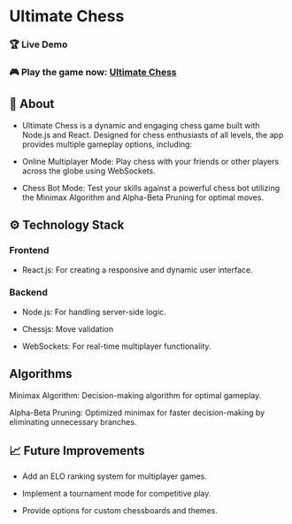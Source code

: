 # Ultimate Chess

 

### 🏆 Live Demo

### 🎮 Play the game now: [Ultimate Chess](https://chess-bay-kappa.vercel.app/)

## 📖 About

* Ultimate Chess is a dynamic and engaging chess game built with Node.js and React. Designed for chess enthusiasts of all levels, the app provides multiple gameplay options, including:

* Online Multiplayer Mode: Play chess with your friends or other players across the globe using WebSockets.

* Chess Bot Mode: Test your skills against a powerful chess bot utilizing the Minimax Algorithm and Alpha-Beta Pruning for optimal moves.


## ⚙️ Technology Stack

### Frontend

* React.js: For creating a responsive and dynamic user interface.

### Backend

* Node.js: For handling server-side logic.

* Chessjs: Move validation

* WebSockets: For real-time multiplayer functionality.

## Algorithms

Minimax Algorithm: Decision-making algorithm for optimal gameplay.

Alpha-Beta Pruning: Optimized minimax for faster decision-making by eliminating unnecessary branches.

## 📈 Future Improvements

* Add an ELO ranking system for multiplayer games.

* Implement a tournament mode for competitive play.

* Provide options for custom chessboards and themes.
